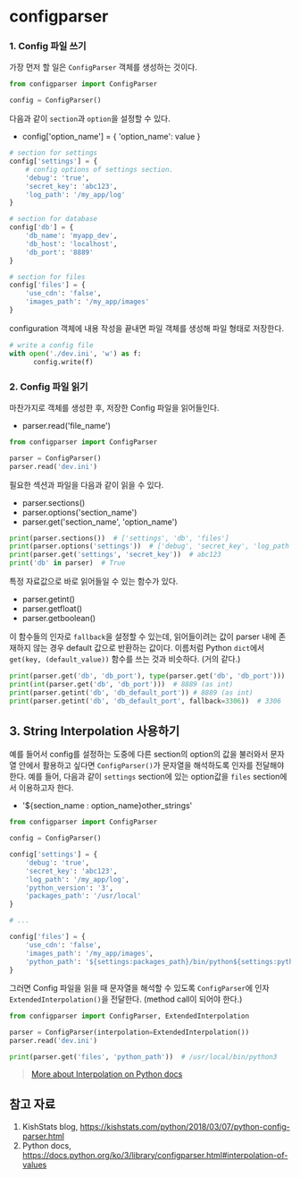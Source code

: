 
# configparser

### 1. Config 파일 쓰기

가장 먼저 할 일은 `ConfigParser` 객체를 생성하는 것이다.
```python
from configparser import ConfigParser

config = ConfigParser()
```

다음과 같이 `section`과 `option`을 설정할 수 있다.
- config['option_name'] = { 'option_name': value }

```python
# section for settings
config['settings'] = {
    # config options of settings section.
    'debug': 'true',
    'secret_key': 'abc123',
    'log_path': '/my_app/log'
}

# section for database
config['db'] = {
    'db_name': 'myapp_dev',
    'db_host': 'localhost',
    'db_port': '8889'
}

# section for files
config['files'] = {
    'use_cdn': 'false',
    'images_path': '/my_app/images'
}
```

configuration 객체에 내용 작성을 끝내면 파일 객체를 생성해 파일 형태로 저장한다.
```python
# write a config file 
with open('./dev.ini', 'w') as f:
      config.write(f)
```

### 2. Config 파일 읽기

마찬가지로 객체를 생성한 후, 저장한 Config 파일을 읽어들인다.
- parser.read('file_name')

```python
from configparser import ConfigParser

parser = ConfigParser()
parser.read('dev.ini')
```

필요한 섹션과 파일을 다음과 같이 읽을 수 있다.
- parser.sections()
- parser.options('section_name')
- parser.get('section_name', 'option_name')

```python
print(parser.sections())  # ['settings', 'db', 'files']
print(parser.options('settings'))  # ['debug', 'secret_key', 'log_path']
print(parser.get('settings', 'secret_key'))  # abc123
print('db' in parser)  # True
```

특정 자료값으로 바로 읽어들일 수 있는 함수가 있다.
- parser.getint()
- parser.getfloat()
- parser.getboolean()

이 함수들의 인자로 `fallback`을 설정할 수 있는데, 읽어들이려는 값이 parser 내에 존재하지 않는 경우 default 값으로 반환하는 값이다. 이름처럼 Python `dict`에서 `get(key, (default_value))` 함수를 쓰는 것과 비슷하다. (거의 같다.)

```python
print(parser.get('db', 'db_port'), type(parser.get('db', 'db_port')))  # 8889 <class 'str'>
print(int(parser.get('db', 'db_port')))  # 8889 (as int)
print(parser.getint('db', 'db_default_port')) # 8889 (as int)
print(parser.getint('db', 'db_default_port', fallback=3306))  # 3306
```

## 3. String Interpolation 사용하기

예를 들어서 config를 설정하는 도중에 다른 section의 option의 값을 불러와서 문자열 안에서 활용하고 싶다면 `ConfigParser()`가 문자열을 해석하도록 인자를 전달해야 한다. 예를 들어, 다음과 같이 `settings` section에 있는 option값을 `files` section에서 이용하고자 한다. 

- '${section_name : option_name}other_strings'

```python
from configparser import ConfigParser

config = ConfigParser()

config['settings'] = {
    'debug': 'true',
    'secret_key': 'abc123',
    'log_path': '/my_app/log',
    'python_version': '3',
    'packages_path': '/usr/local'
}

# ...

config['files'] = {
    'use_cdn': 'false',
    'images_path': '/my_app/images',
    'python_path': '${settings:packages_path}/bin/python${settings:python_version}'
}
```

그러면 Config 파일을 읽을 때 문자열을 해석할 수 있도록 `ConfigParser`에 인자 `ExtendedInterpolation()`을 전달한다. (method call이 되어야 한다.)

```python
from configparser import ConfigParser, ExtendedInterpolation

parser = ConfigParser(interpolation=ExtendedInterpolation())
parser.read('dev.ini')

print(parser.get('files', 'python_path'))  # /usr/local/bin/python3
```

> [More about Interpolation on Python docs](https://docs.python.org/ko/3/library/configparser.html#interpolation-of-values)


## 참고 자료
1. KishStats blog, https://kishstats.com/python/2018/03/07/python-config-parser.html
2. Python docs, https://docs.python.org/ko/3/library/configparser.html#interpolation-of-values